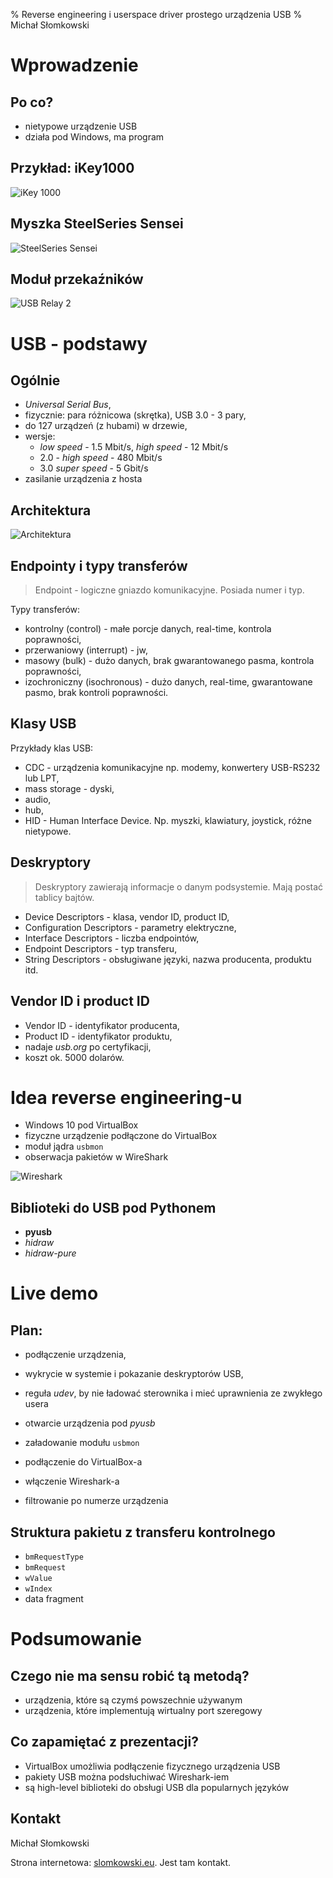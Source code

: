 % Reverse engineering i userspace driver prostego urządzenia USB 
% Michał Słomkowski

# Wprowadzenie

## Po co?

* nietypowe urządzenie USB
* działa pod Windows, ma program 

## Przykład: iKey1000

![iKey 1000](img/ikey1000.jpg)

## Myszka SteelSeries Sensei

![SteelSeries Sensei](img/steelseries-sensei.jpg)

## Moduł przekaźników

![USB Relay 2](img/usb-relay.jpg)


# USB - podstawy

## Ogólnie

* *Universal Serial Bus*,
* fizycznie: para różnicowa (skrętka), USB 3.0 - 3 pary,
* do 127 urządzeń (z hubami) w drzewie,
* wersje:
    * *low speed* - 1.5 Mbit/s, *high speed* - 12 Mbit/s
    * 2.0 - *high speed* - 480 Mbit/s
    * 3.0 *super speed* - 5 Gbit/s
* zasilanie urządzenia z hosta


## Architektura

![Architektura](img/usb-layers.png)

## Endpointy i typy transferów

>Endpoint - logiczne gniazdo komunikacyjne. Posiada numer i typ.

Typy transferów:

* kontrolny (control) - małe porcje danych, real-time, kontrola poprawności,
* przerwaniowy (interrupt) - jw,
* masowy (bulk) - dużo danych, brak gwarantowanego pasma, kontrola poprawności,
* izochroniczny (isochronous) - dużo danych, real-time, gwarantowane pasmo, brak kontroli poprawności.


## Klasy USB

Przykłady klas USB:

* CDC - urządzenia komunikacyjne np. modemy, konwertery USB-RS232 lub LPT,
* mass storage - dyski,
* audio,
* hub,
* HID - Human Interface Device. Np. myszki, klawiatury, joystick, różne nietypowe.


## Deskryptory

>Deskryptory zawierają informacje o danym podsystemie. Mają postać tablicy bajtów.

* Device Descriptors - klasa, vendor ID, product ID, 
* Configuration Descriptors - parametry elektryczne,
* Interface Descriptors - liczba endpointów, 
* Endpoint Descriptors - typ transferu, 
* String Descriptors - obsługiwane języki, nazwa producenta, produktu itd.


## Vendor ID i product ID

* Vendor ID - identyfikator producenta,
* Product ID - identyfikator produktu,
* nadaje *usb.org* po certyfikacji,
* koszt ok. 5000 dolarów.

# Idea reverse engineering-u

* Windows 10 pod VirtualBox
* fizyczne urządzenie podłączone do VirtualBox
* moduł jądra `usbmon`
* obserwacja pakietów w WireShark

![Wireshark](img/wireshark-captured-usb-messages.png)


## Biblioteki do USB pod Pythonem

* **pyusb**
* *hidraw*
* *hidraw-pure*


# Live demo

## Plan:

* podłączenie urządzenia,
* wykrycie w systemie i pokazanie deskryptorów USB,
* reguła *udev*, by nie ładować sterownika i mieć uprawnienia ze zwykłego usera
* otwarcie urządzenia pod *pyusb* 

* załadowanie modułu `usbmon`
* podłączenie do VirtualBox-a
* włączenie Wireshark-a
* filtrowanie po numerze urządzenia

## Struktura pakietu z transferu kontrolnego

* `bmRequestType`
* `bmRequest`
* `wValue`
* `wIndex`
* data fragment


# Podsumowanie

## Czego nie ma sensu robić tą metodą?

* urządzenia, które są czymś powszechnie używanym 
* urządzenia, które implementują wirtualny port szeregowy


## Co zapamiętać z prezentacji?

* VirtualBox umożliwia podłączenie fizycznego urządzenia USB
* pakiety USB można podsłuchiwać Wireshark-iem
* są high-level biblioteki do obsługi USB dla popularnych języków


## Kontakt

Michał Słomkowski

Strona internetowa: [slomkowski.eu](https://slomkowski.eu). Jest tam kontakt.

